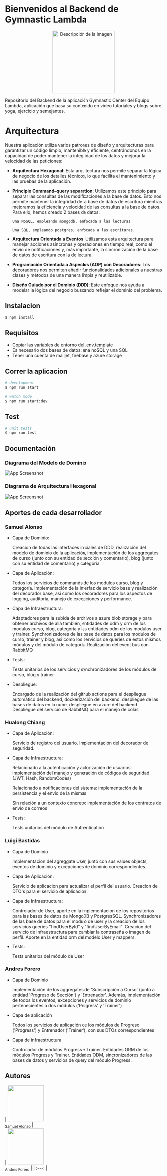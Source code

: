 # Bienvenidos al Backend de Gymnastic Lambda


<p align="center">
  <img src="./imgs/logo.svg" width="200" alt="Descripción de la imagen" />
</p>


Repositorio del Backend de la aplicación Gymnastic Center del Equipo Lambda, aplicación que basa su contenido en video tutoriales y blogs sobre yoga, ejercicio y semejantes.

# Arquitectura

Nuestra aplicación utiliza varios patrones de diseño y arquitecturas para garantizar un código limpio, mantenible y eficiente, centrándonos en la capacidad de poder mantener la integridad de los datos y mejorar la velocidad de las peticiones:

- **Arquitectura Hexagonal**: Esta arquitectura nos permite separar la lógica de negocio de los detalles técnicos, lo que facilita el mantenimiento y las pruebas de la aplicación.

- **Principio Command–query separation**: Utilizamos este principio para separar las consultas de las modificaciones a la base de datos. Esto nos permite mantener la integridad de la base de datos de escritura mientras mejoramos la eficiencia y velocidad de las consultas a la base de datos. Para ello, hemos creado 2 bases de datos:

      Una NoSQL, empleando mongodb, enfocada a las lecturas

      Una SQL, empleando postgres, enfocada a las escrituras.
  
- **Arquitectura Orientada a Eventos**: Utilizamos esta arquitectura para manejar acciones asíncronas y operaciones en tiempo real, como el envío de notificaciones y, más importante, la sincronización de la base de datos de escritura con la de lectura.

- **Programación Orientada a Aspectos (AOP) con Decoradores**: Los decoradores nos permiten añadir funcionalidades adicionales a nuestras clases y métodos de una manera limpia y reutilizable.

- **Diseño Guiado por el Dominio (DDD)**: Este enfoque nos ayuda a modelar la lógica del negocio buscando reflejar el dominio del problema.

## Instalacion

```bash
$ npm install
```

## Requisitos
- Copiar las variables de entorno del .env.template
- Es necesario dos bases de datos: una noSQL y una SQL
- Tener una cuenta de mailjet, firebase y azure storage

## Correr la aplicacion

```bash
# development
$ npm run start

# watch mode
$ npm run start:dev

```

## Test

```bash
# unit tests
$ npm run test
```

## Documentación

### Diagrama del Modelo de Dominio
![App Screenshot](./imgs/Lambda_back_Diagrams%20-%20Domain.svg)


### Diagrama de Arquitectura Hexagonal
![App Screenshot](./imgs/Lambda_back_Diagrams%20-%20Hexagonal.svg)

## Aportes de cada desarrollador

### Samuel Alonso

- Capa de Dominio:
  
    Creacion de todas las interfaces iniciales de DDD, realización del modelo de dominio de la aplicación, implementación de los aggregates de curso (junto con su entidad de sección y comentario), blog (junto con su entidad de comentario) y categoría

- Capa de Aplicación: 

    Todos los servicios de commands de los modulos curso, blog y categoría. Implementación de la interfaz de servicio base y realización del decorador base, asi como los decoradores para los aspectos de logging, auditoría, manejo de excepciones y performance.

- Capa de Infraestructura:

    Adaptadores para la subida de archivos a azure blob storage y para obtener archivos de allá también, entidades de odm y orm de los modulos curso, blog, categoría y las entidades odm de los modulos user y trainer. Synchronizadores de las base de datos para los modulos de curso, trainer y blog, asi como los servicios de queries de estos mismos módulos y del módulo de categoría. Realización del event bus con RabbitMQ

- Tests:

    Tests unitarios de los servicios y synchronizadores de los módulos de curso, blog y trainer

- Despliegue:
    
    Encargado de la realización del github actions para el despliegue automático del backend, dockerización del backend, despliegue de las bases de datos en la nube, despliegue en azure del backend. Despliegue del servicio de RabbitMQ para el manejo de colas

### Hualong Chiang

- Capa de Aplicación: 

    Servicio de registro del usuario. Implementación del decorador de seguridad.

- Capa de Infraestructura:

    Relacionado a la auténticación y autorización de usuarios: implementación del manejo y generación de códigos de seguridad (JWT, Hash, RandomCodes)

    Relacionado a notificaciones del sistema: implementación de la persistencia y el envío de la mismas

    Sin relación a un contexto concreto: implementación de los contratos de envío de correos

- Tests:

    Tests unitarios del módulo de Authentication

### Luigi Bastidas

- Capa de Dominio

    Implementacion del agreggate User, junto con sus values objects, eventos de dominio y excepciones de dominio correspondientes.

- Capa de Aplicación: 

    Servicio de aplicacion para actualizar el perfil del usuario. Creacion de DTO's para el servicio de aplicacion

- Capa de Infraestructura:

    Controlador de User, aporte en la implementacion de los repositorios para las bases de datos de MongoDB y PostgresSQL. Synchronizadores de las base de datos para el modulo de user y la creacion de los servicios queries "findUserById" y "findUserByEmail". Creacion del servicio de infraestructura para cambiar la contraseña o imagen de perfil. Aporte en la entidad orm del modelo User y mappers. 

- Tests:

    Tests unitarios del módulo de User

### Andres Forero

- Capa de Dominio
  
  Implementación de los aggregates de 'Subscripción a Curso' (junto a entidad 'Progreso de Sección') y 'Entrenador'. Además, implementación de todos los eventos, excepciones y servicios de dominio pertenecientes a dos módulos ('Progress' y 'Trainer')
  
- Capa de aplicación

  Todos los servicios de aplicación de los módulos de Progreso ('Progress') y Entrenador ('Trainer'), con sus DTOs correspondientes

- Capa de infraestructura

  Controlador de módulos Progress y Trainer. Entidades ORM de los módulos Progress y Trainer. Entidades ODM, sincronizadores de las bases de datos y servicios de query del módulo Progress.

## Autores
| <img src="https://avatars.githubusercontent.com/u/114821565?s=400&u=ff1e744b3abd5e4315b008d3ad96168b508319ab&v=4" width=115><br><sub>Samuel Alonso</sub> |  
| <img src="https://drive.google.com/file/d/1r7iArl0Pf9n_wNiBJ5FZjH899lwVoieH/view?usp=sharing" width=115><br><sub>Andres Forero</sub> | 
| :---: | 
